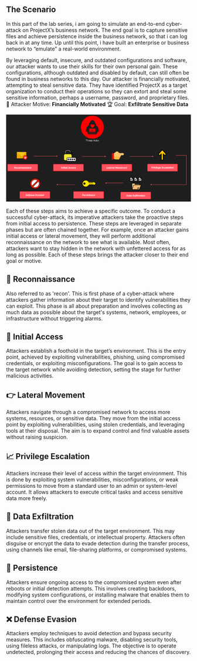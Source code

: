 ## The Scenario
In this part of the lab series, i am going to simulate an end-to-end cyber-attack on ProjectX’s business network. The end goal is to capture sensitive files and achieve persistence inside the business network, so that i can log back in at any time.
Up until this point, i have built an enterprise or business network to “emulate” a real-world environment.

By leveraging default, insecure, and outdated configurations and software, our attacker wants to use their skills for their own personal gain. These configurations, although outdated and disabled by default, can still often be found in business networks to this day.
Our attacker is financially motivated, attempting to steal sensitive data. They have identified ProjectX as a target organization to conduct their operations so they can extort and steal some sensitive information, perhaps a username, password, and proprietary files.
🧠 Attacker Motive: **Financially Motivated**
🏆 Goal: **Exfiltrate Sensitive Data**

![cyber attack overview](images/cyber_attack.png)

Each of these steps aims to achieve a specific outcome. To conduct a successful cyber-attack, its imperative attackers take the proactive steps from initial access to persistence.
These steps are leveraged in separate phases but are often chained together. For example, once an attacker gains initial access or lateral movement, they will perform additional reconnaissance on the network to see what is available.
Most often, attackers want to stay hidden in the network with unfettered access for as long as possible. Each of these steps brings the attacker closer to their end goal or motive.

## 👀 Reconnaissance
Also referred to as 'recon'. This is first phase of a cyber-attack where attackers gather information about their target to identify vulnerabilities they can exploit. This phase is all about preparation and involves collecting as much data as possible about the target's systems, network, employees, or infrastructure without triggering alarms.

## 🎯 Initial Access
Attackers establish a foothold in the target’s environment. This is the entry point, achieved by exploiting vulnerabilities, phishing, using compromised credentials, or exploiting misconfigurations. The goal is to gain access to the target network while avoiding detection, setting the stage for further malicious activities.

## 👉 Lateral Movement
Attackers navigate through a compromised network to access more systems, resources, or sensitive data. They move from the initial access point by exploiting vulnerabilities, using stolen credentials, and leveraging tools at their disposal. The aim is to expand control and find valuable assets without raising suspicion.

## 📈 Privilege Escalation
Attackers increase their level of access within the target environment. This is done by exploiting system vulnerabilities, misconfigurations, or weak permissions to move from a standard user to an admin or system-level account. It allows attackers to execute critical tasks and access sensitive data more freely.

## 🚀 Data Exfiltration
Attackers transfer stolen data out of the target environment. This may include sensitive files, credentials, or intellectual property. Attackers often disguise or encrypt the data to evade detection during the transfer process, using channels like email, file-sharing platforms, or compromised systems.

## 📩 Persistence
Attackers ensure ongoing access to the compromised system even after reboots or initial detection attempts. This involves creating backdoors, modifying system configurations, or installing malware that enables them to maintain control over the environment for extended periods.

## ❌ Defense Evasion
Attackers employ techniques to avoid detection and bypass security measures. This includes obfuscating malware, disabling security tools, using fileless attacks, or manipulating logs. The objective is to operate undetected, prolonging their access and reducing the chances of discovery.
